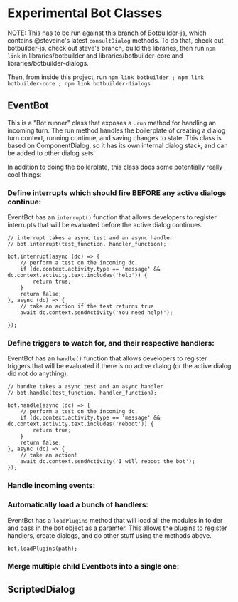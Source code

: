 # Experimental Bot Classes

NOTE: This has to be run against [this branch](https://github.com/Microsoft/botbuilder-js/pull/499) of Botbuilder-js,
which contains @steveinc's latest `consultDialog` methods. To do that, check out botbuilder-js, check out steve's branch,
build the libraries, then run `npm link` in libraries/botbuilder and libraries/botbuilder-core and libraries/botbuilder-dialogs.

Then, from inside this project, run `npm link botbuilder ; npm link botbuilder-core ; npm link botbuilder-dialogs`

## EventBot

This is a "Bot runner" class that exposes a `.run` method for handling an incoming turn. The run method
handles the boilerplate of creating a dialog turn context, running continue, and saving changes to state.
This class is based on ComponentDialog, so it has its own internal dialog stack, and can be added to other
dialog sets.

In addition to doing the boilerplate, this class does some potentially really cool things:

### Define interrupts which should fire BEFORE any active dialogs continue:

EventBot has an `interrupt()` function that allows developers to register interrupts
that will be evaluated before the active dialog continues.

```
// interrupt takes a async test and an async handler
// bot.interrupt(test_function, handler_function);

bot.interrupt(async (dc) => {
    // perform a test on the incoming dc.
    if (dc.context.activity.type == 'message' && dc.context.activity.text.includes('help')) {
        return true;
    }
    return false;
}, async (dc) => {
    // take an action if the test returns true
    await dc.context.sendActivity('You need help!');

});
```

### Define triggers to watch for, and their respective handlers:

EventBot has an `handle()` function that allows developers to register triggers
that will be evaluated if there is no active dialog (or the active dialog did not do anything).

```
// handke takes a async test and an async handler
// bot.handle(test_function, handler_function);

bot.handle(async (dc) => {
    // perform a test on the incoming dc.
    if (dc.context.activity.type == 'message' && dc.context.activity.text.includes('reboot')) {
        return true;
    }
    return false;
}, async (dc) => {
    // take an action!
    await dc.context.sendActivity('I will reboot the bot');
});
```

### Handle incoming events:

### Automatically load a bunch of handlers:

EventBot has a `loadPlugins` method that will load all the modules in folder and pass in the bot object
as a paramter. This allows the plugins to register handlers, create dialogs, and do other stuff using the methods above.

```
bot.loadPlugins(path);
```

### Merge multiple child Eventbots into a single one:


## ScriptedDialog

